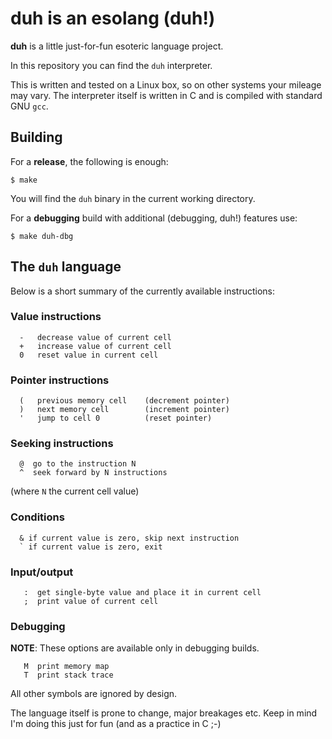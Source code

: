 # duh is an esolang (duh!)

**duh** is a little just-for-fun esoteric language project.

In this repository you can find the `duh` interpreter.

This is written and tested on a Linux box, so on other systems your mileage
may vary. The interpreter itself is written in C and is compiled with standard
GNU `gcc`.

## Building

For a **release**, the following is enough:

```
$ make
```

You will find the `duh` binary in the current working directory.

For a **debugging** build with additional (debugging, duh!) features use:

```
$ make duh-dbg
```

## The `duh` language

Below is a short summary of the currently available instructions:

### Value instructions
```
  -   decrease value of current cell
  +   increase value of current cell
  0   reset value in current cell
```

### Pointer instructions
```
  (   previous memory cell    (decrement pointer)
  )   next memory cell        (increment pointer)
  '   jump to cell 0          (reset pointer)
```

### Seeking instructions
```
  @  go to the instruction N
  ^  seek forward by N instructions
```
(where `N` the current cell value)

### Conditions
```
  & if current value is zero, skip next instruction
  ` if current value is zero, exit
```

### Input/output
```
   :  get single-byte value and place it in current cell
   ;  print value of current cell
```

### Debugging
**NOTE**: These options are available only in debugging builds.
```
   M  print memory map
   T  print stack trace
```

All other symbols are ignored by design.

The language itself is prone to change, major breakages etc. Keep in mind I'm doing this just for fun (and as a practice in C ;-)
